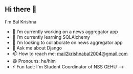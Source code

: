 ## Hi there 👋

I'm Bal Krishna

- 🔭 I’m currently working on a news aggregator app
- 🌱 I’m currently learning SQLAlchemy
- 👯 I’m looking to collaborate on news aggregator app
- 💬 Ask me about Django
- 📫 How to reach me: mail2krishnabal2004@gmail.com
- 😄 Pronouns: he/him
- ⚡ Fun fact: I'm Student Coordinator of NSS GEHU
-->
